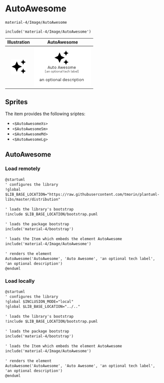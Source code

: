# AutoAwesome


```text
material-4/Image/AutoAwesome
```

```text
include('material-4/Image/AutoAwesome')
```



| Illustration | AutoAwesome |
| :---: | :---: |
| ![illustration for Illustration](../../material-4/Image/AutoAwesome.png) | ![illustration for AutoAwesome](../../material-4/Image/AutoAwesome.Local.png) |



## Sprites
The item provides the following sriptes:

- `<$AutoAwesomeXs>`
- `<$AutoAwesomeSm>`
- `<$AutoAwesomeMd>`
- `<$AutoAwesomeLg>`





## AutoAwesome

### Load remotely
```plantuml
@startuml
' configures the library
!global $LIB_BASE_LOCATION="https://raw.githubusercontent.com/tmorin/plantuml-libs/master/distribution"

' loads the library's bootstrap
!include $LIB_BASE_LOCATION/bootstrap.puml

' loads the package bootstrap
include('material-4/bootstrap')

' loads the Item which embeds the element AutoAwesome
include('material-4/Image/AutoAwesome')

' renders the element
AutoAwesome('AutoAwesome', 'Auto Awesome', 'an optional tech label', 'an optional description')
@enduml
```

### Load locally
```plantuml
@startuml
' configures the library
!global $INCLUSION_MODE="local"
!global $LIB_BASE_LOCATION="../.."

' loads the library's bootstrap
!include $LIB_BASE_LOCATION/bootstrap.puml

' loads the package bootstrap
include('material-4/bootstrap')

' loads the Item which embeds the element AutoAwesome
include('material-4/Image/AutoAwesome')

' renders the element
AutoAwesome('AutoAwesome', 'Auto Awesome', 'an optional tech label', 'an optional description')
@enduml
```

